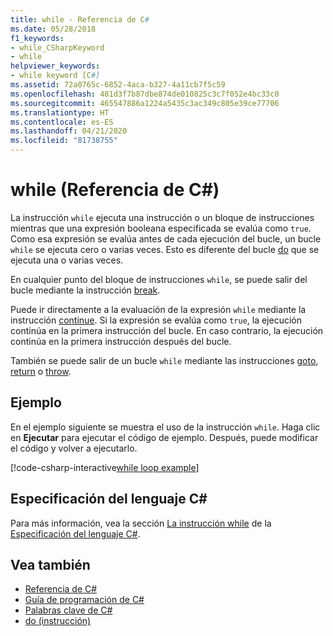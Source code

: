 ```yaml
---
title: while - Referencia de C#
ms.date: 05/28/2018
f1_keywords:
- while_CSharpKeyword
- while
helpviewer_keywords:
- while keyword [C#]
ms.assetid: 72a0765c-6852-4aca-b327-4a11cb7f5c59
ms.openlocfilehash: 481d3f7b87dbe874de010825c3c7f052e4bc33c0
ms.sourcegitcommit: 465547886a1224a5435c3ac349c805e39ce77706
ms.translationtype: HT
ms.contentlocale: es-ES
ms.lasthandoff: 04/21/2020
ms.locfileid: "81738755"
---
```

# <a name="while-c-reference"></a>while (Referencia de C#)

La instrucción `while` ejecuta una instrucción o un bloque de instrucciones mientras que una expresión booleana especificada se evalúa como `true`. Como esa expresión se evalúa antes de cada ejecución del bucle, un bucle `while` se ejecuta cero o varias veces. Esto es diferente del bucle [do](do.md) que se ejecuta una o varias veces.

En cualquier punto del bloque de instrucciones `while`, se puede salir del bucle mediante la instrucción [break](break.md).

Puede ir directamente a la evaluación de la expresión `while` mediante la instrucción [continue](continue.md). Si la expresión se evalúa como `true`, la ejecución continúa en la primera instrucción del bucle. En caso contrario, la ejecución continúa en la primera instrucción después del bucle.

También se puede salir de un bucle `while` mediante las instrucciones [goto](goto.md), [return](return.md) o [throw](throw.md).

## <a name="example"></a>Ejemplo

En el ejemplo siguiente se muestra el uso de la instrucción `while`. Haga clic en **Ejecutar** para ejecutar el código de ejemplo. Después, puede modificar el código y volver a ejecutarlo.

[!code-csharp-interactive[while loop example](~/samples/snippets/csharp/keywords/IterationKeywordsExamples.cs#3)]

## <a name="c-language-specification"></a>Especificación del lenguaje C#

Para más información, vea la sección [La instrucción while](~/_csharplang/spec/statements.md#the-while-statement) de la [Especificación del lenguaje C#](/dotnet/csharp/language-reference/language-specification/introduction).

## <a name="see-also"></a>Vea también

- [Referencia de C#](../index.md)
- [Guía de programación de C#](../../programming-guide/index.md)
- [Palabras clave de C#](index.md)
- [do (instrucción)](do.md)
